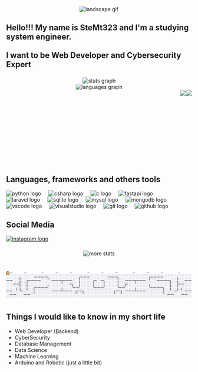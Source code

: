 <div align="center">
  <img src="https://i.pinimg.com/originals/53/4e/f3/534ef3554088173d553f4c5a1535a1f6.gif" height="400" alt="landscape gif"  />
</div>

<h2 align="left">Hello!!! My name is SteMt323 and I'm a studying system engineer.<br><br>I want to be Web Developer and Cybersecurity Expert</h2>

###

<div align="center">
  <img src="https://github-readme-stats.vercel.app/api?username=SteMt323&hide_title=false&hide_rank=false&show_icons=true&include_all_commits=true&count_private=true&disable_animations=false&theme=dracula&locale=en&hide_border=false" height="150" alt="stats graph"  />
</div>
<div align="center">
  <img src="https://github-readme-stats.vercel.app/api/top-langs?username=SteMt323&locale=en&hide_title=false&card_width=320&langs_count=5&theme=dracula&hide_border=false" height="400" alt="languages graph"  />
</div>


<div align="center">
<img align="right" height="200" src="https://avatars.githubusercontent.com/u/166463207?v=4"  />
</div>

<div align="center">
<img align="right" height="150" src="https://media4.giphy.com/media/1H7wK6RCCExDMaSS1g/200w.gif?cid=6c09b952p2u2jqktvqbd4xuw7p6vhd03977hm5rj7mr4kzdx&ep=v1_gifs_search&rid=200w.gif&ct=g"  />
</div>

<br clear="both">
<h2 align="left">Languages, frameworks and others tools</h2>
<div align="left">
  <img src="https://cdn.jsdelivr.net/gh/devicons/devicon/icons/python/python-original.svg" height="30" alt="python logo"  />
  <img width="12" />
  <img src="https://cdn.jsdelivr.net/gh/devicons/devicon/icons/csharp/csharp-original.svg" height="30" alt="csharp logo"  />
  <img width="12" />
  <img src="https://cdn.jsdelivr.net/gh/devicons/devicon/icons/c/c-original.svg" height="30" alt="c logo"  />
  <img width="12" />
  <img src="https://cdn.jsdelivr.net/gh/devicons/devicon/icons/fastapi/fastapi-original.svg" height="30" alt="fastapi logo"  />
  <img width="12" />
  <img src="https://cdn.jsdelivr.net/gh/devicons/devicon/icons/laravel/laravel-original.svg" height="30" alt="laravel logo"  />
  <img width="12" />
  <img src="https://cdn.jsdelivr.net/gh/devicons/devicon/icons/sqlite/sqlite-original.svg" height="30" alt="sqlite logo"  />
  <img width="12" />
  <img src="https://cdn.jsdelivr.net/gh/devicons/devicon/icons/mysql/mysql-original.svg" height="30" alt="mysql logo"  />
  <img width="12" />
  <img src="https://cdn.jsdelivr.net/gh/devicons/devicon/icons/mongodb/mongodb-original.svg" height="30" alt="mongodb logo"  />
  <img width="12" />
  <img src="https://cdn.jsdelivr.net/gh/devicons/devicon/icons/vscode/vscode-original.svg" height="30" alt="vscode logo"  />
  <img width="12" />
  <img src="https://cdn.jsdelivr.net/gh/devicons/devicon/icons/visualstudio/visualstudio-plain.svg" height="30" alt="visualstudio logo"  />
  <img width="12" />
  <img src="https://cdn.jsdelivr.net/gh/devicons/devicon/icons/git/git-original.svg" height="30" alt="git logo"  />
  <img width="12" />
  <img src="https://cdn.jsdelivr.net/gh/devicons/devicon/icons/github/github-original.svg" height="30" alt="github logo"  />
</div>

###
<h2 align="left">Social Media</h2>
<div align="left">
  <a href="https://www.instagram.com/stevenmejia732/?utm_source=ig_web_button_share_sheet" target="_blank">
    <img src="https://img.shields.io/static/v1?message=Instagram&logo=instagram&label=&color=E4405F&logoColor=white&labelColor=&style=for-the-badge" height="35" alt="instagram logo"  />
  </a>
</div>

###

###
<div align="center">
    <img src="https://github-readme-stats.hackclub.dev/api/wakatime?username=9332&api_domain=hackatime.hackclub.com&theme=darcula&custom_title=Hackatime+Stats&layout=compact&cache_seconds=0&langs_count=8
    " height="400" alt="more stats"  />
</div>

###

<br clear="both">

<picture>
  <source media="(prefers-color-scheme: dark)" srcset="https://raw.githubusercontent.com/SteMt323/SteMt323/output/pacman-contribution-graph-dark.svg">
  <source media="(prefers-color-scheme: light)" srcset="https://raw.githubusercontent.com/SteMt323/SteMt323/output/pacman-contribution-graph.svg">
  <img alt="pacman contribution graph" src="https://raw.githubusercontent.com/SteMt323/SteMt323/output/pacman-contribution-graph.svg">
</picture>

<h2 align="left">Things I would like to know in my short life</h2>


- Web Developer (Backend)
- CyberSecurity
- Database Management
- Data Science
- Machine Learning
- Arduino and Robotic (just a little bit)
  
###


